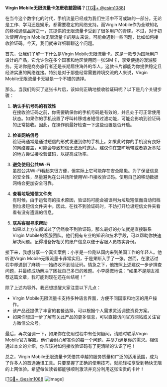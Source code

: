**Virgin Mobile无限流量卡怎麽收驗證碼？**[[TG💪+ @esim1088](https://t.me/s/esim1088)]

在当今这个数字化的时代，手机流量已经成为我们生活中不可或缺的一部分。无论是工作、学习还是娱乐，都需要稳定的网络支持。而Virgin Mobile作为全球知名的移动通信品牌之一，其提供的无限流量卡受到了很多用户的青睐。不过，对于初次使用Virgin Mobile无限流量卡的朋友来说，可能会遇到一些问题，比如如何接收验证码。今天，我们就来详细聊聊这个问题。

首先，让我们了解一下什么是Virgin Mobile无限流量卡。这是一款专为国际用户设计的产品，它允许你在多个国家和地区使用同一张SIM卡，享受便捷的漫游服务。无论你是商务旅行者还是长期居住海外的华人，这款卡片都能为你提供稳定且经济实惠的网络连接。特别是对于那些经常需要跨境交流的人来说，Virgin Mobile无限流量卡无疑是一个不错的选择。

那么，当我们购买了这张卡片后，该如何正确地接收验证码呢？以下是几个关键步骤：

1. **确认手机号码的有效性**  
   在接收验证码之前，你需要确保你的手机号码是有效的，并且处于可正常使用状态。如果你的手机设置了呼叫转移或者短信过滤功能，可能会影响到验证码的正常接收。因此，在操作前最好检查一下这些设置是否开启。

2. **检查网络信号**  
   验证码通常是通过短信的形式发送到你的手机上。如果此时你的手机没有良好的网络覆盖，可能会导致短信无法及时送达。建议你在空旷地带或者靠近基站的地方尝试接收验证码，以提高成功率。

3. **避免使用公共Wi-Fi**  
   虽然公共Wi-Fi看起来很方便，但实际上它可能存在安全隐患。为了保证信息的安全性，尽量避免在公共场所使用Wi-Fi接收验证码。使用自己的移动数据网络会更加安全可靠。

4. **查看垃圾短信文件夹**  
   有时候，由于运营商的技术原因，验证码可能会被误判为垃圾短信而自动归档到垃圾短信文件夹中。因此，在找不到验证码时，不妨打开垃圾短信文件夹看看有没有遗漏的信息。

5. **联系客服寻求帮助**  
   如果以上方法都试过了仍然收不到验证码，那么最好的办法就是直接联系Virgin Mobile的客服团队。他们拥有专业的知识和技术手段，可以帮助你快速解决问题。记得准备好相关的账户信息以便于客服人员核实身份。

接下来，我想分享一个真实案例：小李是一位刚从国内来到美国工作的年轻人。他听说Virgin Mobile无限流量卡非常实用，于是果断入手了一张。然而，在激活过程中却遇到了麻烦——始终收不到验证码。情急之下，他按照上述建议一步步排查问题，并最终成功解决了困扰自己多日的难题。小李感慨地说：“如果不是朋友推荐这篇文章，我可能到现在还在纠结呢！”

除了上述内容外，我还想提醒大家注意以下几点：

- Virgin Mobile无限流量卡支持多种语言界面，方便不同国家和地区的用户操作。
- 该产品还提供了丰富的套餐选择，可以根据个人需求灵活调整资费方案。
- 如果你想进一步了解有关此产品的更多信息，可以直接访问官方网站或关注官方微信公众号。

最后，再次强调一下，如果你在使用过程中有任何疑问，请随时联系Virgin Mobile官方客服。他们会耐心解答你的每一个问题，并尽力满足你的需求。相信通过本文的介绍，你应该对如何接收验证码有了更清晰的认识了吧！

总之，Virgin Mobile无限流量卡凭借其卓越的服务质量和广泛的适用范围，成为了许多人的首选通讯工具。只要掌握了正确的使用技巧，就能轻松享受到畅快无阻的上网体验。希望每位读者都能够顺利激活并充分利用这张宝贵的卡片！

[[TG💪+ @esim1088](https://t.me/s/esim1088) ![Image](https://i.postimg.cc/4NQfJmqS/Snipaste-2025-05-13-00-14-12.png)]